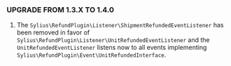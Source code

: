 ### UPGRADE FROM 1.3.X TO 1.4.0

1. The `Sylius\RefundPlugin\Listener\ShipmentRefundedEventListener` has been removed in favor of
   `Sylius\RefundPlugin\Listener\UnitRefundedEventListener` and the `UnitRefundedEventListener` listens now to all
   events implementing `Sylius\RefundPlugin\Event\UnitRefundedInterface`.
